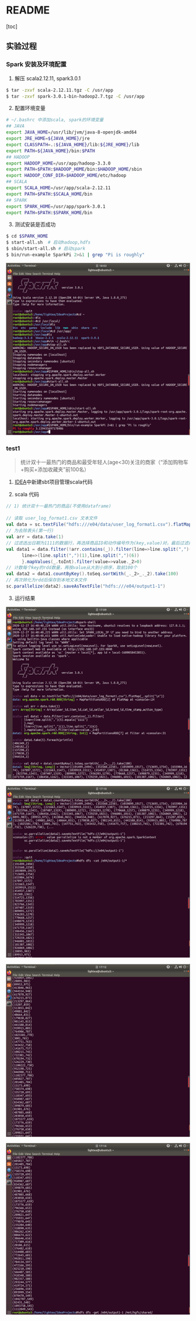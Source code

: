 # README

[toc]

## 实验过程

### Spark 安装及环境配置

1. 解压 scala2.12.11, spark3.0.1
``` bash
$ tar -zxvf scala-2.12.11.tgz -C /usr/app
$ tar -zxvf spark-3.0.1-bin-hadoop2.7.tgz -C /usr/app
```

2. 配置环境变量
```bash
# ~/.bashrc 中添加scala, spark的环境变量
## JAVA
export JAVA_HOME=/usr/lib/jvm/java-8-openjdk-amd64
export JRE_HOME=${JAVA_HOME}/jre
export CLASSPATH=.:${JAVA_HOME}/lib:${JRE_HOME}/lib
export PATH=${JAVA_HOME}/bin:$PATH
## HADOOP
export HADOOP_HOME=/usr/app/hadoop-3.3.0
export PATH=$PATH:$HADOOP_HOME/bin:$HADOOP_HOME/sbin
export HADOOP_CONF_DIR=$HADOOP_HOME/etc/hadoop
## SCALA
export SCALA_HOME=/usr/app/scala-2.12.11
export PATH=$PATH:$SCALA_HOME/bin
## SPARK
export SPARK_HOME=/usr/app/spark-3.0.1
export PATH=$PATH:$SPARK_HOME/bin
```
3. 测试安装是否成功
```bash
$ cd $SPARK_HOME
$ start-all.sh	# 启动hadoop,hdfs
$ sbin/start-all.sh	# 启动spark
$ bin/run-example SparkPi 2>&1 | grep "Pi is roughly"
```

![setupsuc](figs/0-setupsuc.png)

### test1

> 统计双十一最热门的商品和最受年轻人(age<30)关注的商家（“添加购物车+购买+添加收藏夹”前100名）

1. [IDEA](https://blog.csdn.net/sunxiaoju/article/details/86516323)中新建sbt项目管理scala代码

2. scala 代码
``` scala
// 1) 统计双十一最热门的商品(不使用dataframe)

// 读取 user_log_format1.csv 文本文件
val data = sc.textFile("hdfs:///e04/data/user_log_format1.csv").flatMap(_.split("\n"))
// 为去除表头(第一行)
val arr = data.take(1)
// 过滤选出日期为1111的数据行，再选择商品ID和动作编号作为(key,value)对，最后过滤掉动作编号为0的情况
val data1 = data.filter(!arr.contains(_)).filter(line=>line.split(",")(5).equals("1111")).map{
      line=>(line.split(",")(1),line.split(",")(6))
      }.mapValues(_.toInt).filter(value=>value._2>0)
// 计数每个key的rdd数量，再按value从大到小排序，取前100个
val data2 = data1.countByKey().toSeq.sortWith(_._2>_._2).take(100)
// 再次转化为rdd后保存到本地文本文件
sc.parallelize(data2).saveAsTextFile("hdfs:///e04/output1-1")
```

3. 运行结果

![1.1-Spark-shell(1)](figs/1.1-Spark-shell(1).png)

![1.1-Spark-shell(2)](figs/1.1-Spark-shell(2).png)

![1.1-Spark-shell(3)](figs/1.1-Spark-shell(3).png)

![1.1-Spark-shell(4)](figs/1.1-Spark-shell(4).png)

